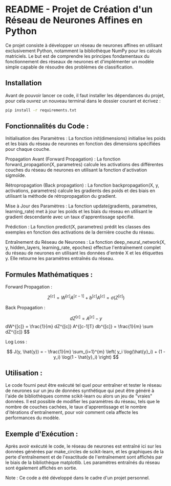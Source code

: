 # README - Projet de Création d'un Réseau de Neurones Affines en Python

Ce projet consiste à développer un réseau de neurones affines en utilisant exclusivement Python, notamment la bibliothèque NumPy pour les calculs matriciels. Le but est de comprendre les principes fondamentaux du fonctionnement des réseaux de neurones et d'implémenter un modèle simple capable de résoudre des problèmes de classification.

## Installation

Avant de pouvoir lancer ce code, il faut installer les dépendances du projet, pour cela ouvrez un nouveau terminal dans le dossier courant et écrivez : 
```bash
pip install -r requirements.txt
```

## Fonctionnalités du Code :

Initialisation des Paramètres : La fonction init(dimensions) initialise les poids et les biais du réseau de neurones en fonction des dimensions spécifiées pour chaque couche.

Propagation Avant (Forward Propagation) : La fonction forward_propagation(X, parametres) calcule les activations des différentes couches du réseau de neurones en utilisant la fonction d'activation sigmoïde.

Rétropropagation (Back propagation) : La fonction backpropagation(X, y, activations, parametres) calcule les gradients des poids et des biais en utilisant la méthode de rétropropagation du gradient.

Mise à Jour des Paramètres : La fonction update(gradients, parametres, learning_rate) met à jour les poids et les biais du réseau en utilisant le gradient descendante avec un taux d'apprentissage spécifié.

Prédiction : La fonction predict(X, parametres) prédit les classes des exemples en fonction des activations de la dernière couche du réseau.

Entraînement du Réseau de Neurones : La fonction deep_neural_network(X, y, hidden_layers, learning_rate, epoches) effectue l'entraînement complet du réseau de neurones en utilisant les données d'entrée X et les étiquettes y. Elle retourne les paramètres entraînés du réseau.

## Formules Mathématiques :

Forward Propagation : 

$$ Z^{[c]} = W^{[c]}A^{[c-1]} + b^{[c]} A^{[c]} = \sigma(Z^{[c]}) $$

Back Propagation : 

$$ dZ^{[c]} = A^{[c]} - y $$ dW^{[c]} = \frac{1}{m} dZ^{[c]} A^{[c-1]T} db^{[c]} = \frac{1}{m} \sum dZ^{[c]} $$

Log Loss : 

$$ J(y, \hat{y}) = - \frac{1}{m} \sum_{i=1}^{m} \left( y_i \log(\hat{y}_i) + (1 - y_i) \log(1 - \hat{y}_i) \right) $$

## Utilisation :

Le code fourni peut être exécuté tel quel pour entraîner et tester le réseau de neurones sur un jeu de données synthétique qui peut être généré à l'aide de bibliothèques comme scikit-learn ou alors un jeu de "vraies" données. Il est possible de modifier les paramètres du réseau, tels que le nombre de couches cachées, le taux d'apprentissage et le nombre d'itérations d'entraînement, pour voir comment cela affecte les performances du modèle.

## Exemple d'Exécution :

Après avoir exécuté le code, le réseau de neurones est entraîné ici sur les données générées par make_circles de scikit-learn, et les graphiques de la perte d'entraînement et de l'exactitude de l'entraînement sont affichés par le biais de la bibliothèque matplotlib. Les paramètres entraînés du réseau sont également affichés en sortie.

Note : Ce code a été développé dans le cadre d'un projet personnel.
